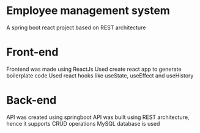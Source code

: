 # Employee management system
A spring boot react project based on REST architecture
# Front-end
 Frontend was made using ReactJs
 Used create react app to generate boilerplate code
 Used react hooks like useState, useEffect and useHistory

 # Back-end 
 API was created using springboot
 API was built using REST architecture, hence it supports CRUD operations
 MySQL database is used
